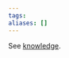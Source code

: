 ```yaml
---
tags: 
aliases: []
---
```

See [knowledge](obsidian://open?vault=Obsidian&file=VGBF%20Network%2FGifts%2FKnowledge%20(g)%20(vi)%20Mourning%20(b)).